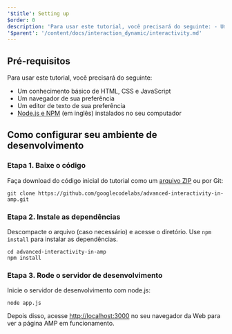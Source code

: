 ```yaml
---
'$title': Setting up
$order: 0
description: 'Para usar este tutorial, você precisará do seguinte: - Um conhecimento básico de HTML, CSS e JavaScript - Um navegador de sua preferência - Um editor de texto de ...'
'$parent': '/content/docs/interaction_dynamic/interactivity.md'
---
```


## Pré-requisitos

Para usar este tutorial, você precisará do seguinte:

- Um conhecimento básico de HTML, CSS e JavaScript
- Um navegador de sua preferência
- Um editor de texto de sua preferência
- [Node.js e NPM](https://docs.npmjs.com/getting-started/installing-node) (em inglês) instalados no seu computador

## Como configurar seu ambiente de desenvolvimento

### Etapa 1. Baixe o código

Faça download do código inicial do tutorial como um [arquivo ZIP](https://github.com/googlecodelabs/advanced-interactivity-in-amp/archive/master.zip) ou por Git:

```shell
git clone https://github.com/googlecodelabs/advanced-interactivity-in-amp.git
```

### Etapa 2. Instale as dependências

Descompacte o arquivo (caso necessário) e acesse o diretório. Use `npm install` para instalar as dependências.

```shell
cd advanced-interactivity-in-amp
npm install
```

### Etapa 3. Rode o servidor de desenvolvimento

Inicie o servidor de desenvolvimento com node.js:

```shell
node app.js
```

Depois disso, acesse <a href="http://localhost:3000">http://localhost:3000</a> no seu navegador da Web para ver a página AMP em funcionamento.
